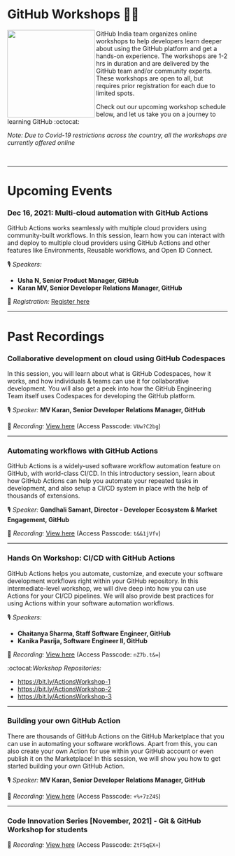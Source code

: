# GitHub Workshops 🧑‍💻

<img align="left" height="200" src="https://octodex.github.com/images/collabocats.jpg">

GitHub India team organizes online workshops to help developers learn deeper about using the GitHub platform and get a hands-on experience. The workshops are 1-2 hrs in duration and are delivered by the GitHub team and/or community experts. These workshops are open to all, but requires prior registration for each due to limited spots.

Check out our upcoming workshop schedule below, and let us take you on a journey to learning GitHub :octocat:

_Note: Due to Covid-19 restrictions across the country, all the workshops are currently offered online_

<br/>

---

# Upcoming Events

### Dec 16, 2021: Multi-cloud automation with GitHub Actions

GitHub Actions works seamlessly with multiple cloud providers using community-built workflows. In this session, learn how you can interact with and deploy to multiple cloud providers using GitHub Actions and other features like Environments, Reusable workflows, and Open ID Connect.

🎙️ _Speakers:_
- **Usha N, Senior Product Manager, GitHub**
- **Karan MV, Senior Developer Relations Manager, GitHub**

📝 _Registration:_ [Register here](https://calendly.com/ghevents/multicloud-automation-with-github-actions)

---

# Past Recordings


### Collaborative development on cloud using GitHub Codespaces

In this session, you will learn about what is GitHub Codespaces, how it works, and how individuals & teams can use it for collaborative development. You will also get a peek into how the GitHub Engineering Team itself uses Codespaces for developing the GitHub platform.

🎙️ _Speaker:_ **MV Karan, Senior Developer Relations Manager, GitHub**

🎥 _Recording:_ [View here](https://github.zoom.us/rec/share/xnsOKzOvaYwhG9KJ4z0n8tSK8mqDP0Rp55Nj2xcw8VbGeMGpyKnrvcGS_Kup3o6c.SE-GsZB-C0aYpJAQ) (Access Passcode: `VUw?C2bg`)

---

### Automating workflows with GitHub Actions

GitHub Actions is a widely-used software workflow automation feature on GitHub, with world-class CI/CD. In this introductory session, learn about how GitHub Actions can help you automate your repeated tasks in development, and also setup a CI/CD system in place with the help of thousands of extensions.

🎙️ _Speaker:_ **Gandhali Samant, Director - Developer Ecosystem & Market Engagement, GitHub**

🎥 _Recording:_ [View here](https://github.zoom.us/rec/share/3yElw5Z5HlqXoNzHFTC4V-Rb4Elkr3vCAhOLgBcdocd6g3CVvcwhenJsyuy3QtR-.2mbG19oWO2iUt3Ej) (Access Passcode: `t&&1jVfv`)

---

### Hands On Workshop: CI/CD with GitHub Actions

GitHub Actions helps you automate, customize, and execute your software development workflows right within your GitHub repository. In this intermediate-level workshop, we will dive deep into how you can use Actions for your CI/CD pipelines. We will also provide best practices for using Actions within your software automation workflows.

🎙️ _Speakers:_
- **Chaitanya Sharma, Staff Software Engineer, GitHub**
- **Kanika Pasrija, Software Engineer II, GitHub**

🎥 _Recording:_ [View here](https://github.zoom.us/rec/share/eKf4cx65by2VmkqVASGIHNBmEj_W1wMaVOtXx1-Pxdt2eM8YOErQgl79CYIwRX4T.pFy1IOspBVD-ZndG) (Access Passcode: `nZ7b.t&=`)

:octocat:_Workshop Repositories:_
- https://bit.ly/ActionsWorkshop-1
- https://bit.ly/ActionsWorkshop-2
- https://bit.ly/ActionsWorkshop-3

---

### Building your own GitHub Action

There are thousands of GitHub Actions on the GitHub Marketplace that you can use in automating your software workflows. Apart from this, you can also create your own Action for use within your GitHub account or even publish it on the Marketplace! In this session, we will show you how to get started building your own GitHub Action.

🎙️ _Speaker:_ **MV Karan, Senior Developer Relations Manager, GitHub**

🎥 _Recording:_ [View here](https://github.zoom.us/rec/share/MAMASUrYshQ__C83w5kDNmY0-fZ9bDBIRnjdaWYWRfbSCnfCLHPWV2KixsjykKQ-.0o1YRgi11dw5nser) (Access Passcode: `+%+7zZ4S`)

---

### Code Innovation Series [November, 2021] - Git & GitHub Workshop for students

🎥 _Recording:_ [View here](https://github.zoom.us/rec/share/mNa182GIphTetuUSr5zO2RG_dyJkYaGbmxzgjG91hpZShSA_NVZTWdU4F6yOBYjq.i8NXaPQiMbEBYSls) (Access Passcode: `ZtF5qEX+`)
